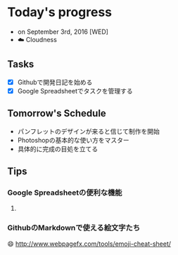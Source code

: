 # Today's progress

- on September 3rd, 2016 [WED]
- :cloud: Cloudness

## Tasks

- [x] Githubで開発日記を始める
- [x] Google Spreadsheetでタスクを管理する

## Tomorrow's Schedule

- パンフレットのデザインが来ると信じて制作を開始
- Photoshopの基本的な使い方をマスター
- 具体的に完成の目処を立てる

## Tips

### Google Spreadsheetの便利な機能

1.

### GithubのMarkdownで使える絵文字たち

:smile: http://www.webpagefx.com/tools/emoji-cheat-sheet/